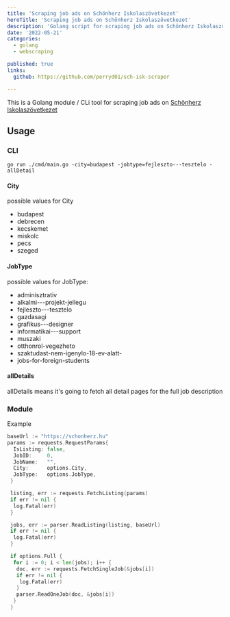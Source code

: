 ```yaml
---
title: 'Scraping job ads on Schönherz Iskolaszövetkezet'
heroTitle: 'Scraping job ads on Schönherz Iskolaszövetkezet'
description: 'Golang script for scraping job ads on Schönherz Iskolaszövetkezet.'
date: '2022-05-21'
categories:
  - golang
  - webscraping

published: true
links:
  github: https://github.com/perryd01/sch-isk-scraper

---
```


This is a Golang module / CLi tool for scraping job ads on [Schönherz Iskolaszövetkezet](https://schonherz.hu/)

## Usage

### CLI

```golang
go run ./cmd/main.go -city=budapest -jobtype=fejleszto---tesztelo -allDetail
```

#### City

possible values for City

- budapest
- debrecen
- kecskemet
- miskolc
- pecs
- szeged

#### JobType

possible values for JobType:

- adminisztrativ
- alkalmi---projekt-jellegu
- fejleszto---tesztelo
- gazdasagi
- grafikus---designer
- informatikai---support
- muszaki
- otthonrol-vegezheto
- szaktudast-nem-igenylo-18-ev-alatt-
- jobs-for-foreign-students

#### allDetails

allDetails means it's going to fetch all detail pages for the full job description

### Module

Example

```go
baseUrl := "https://schonherz.hu"
params := requests.RequestParams{
  IsListing: false,
  JobID:     0,
  JobName:   "",
  City:      options.City,
  JobType:   options.JobType,
 }

 listing, err := requests.FetchListing(params)
 if err != nil {
  log.Fatal(err)
 }

 jobs, err := parser.ReadListing(listing, baseUrl)
 if err != nil {
  log.Fatal(err)
 }

 if options.Full {
  for i := 0; i < len(jobs); i++ {
   doc, err := requests.FetchSingleJob(&jobs[i])
   if err != nil {
    log.Fatal(err)
   }
   parser.ReadOneJob(doc, &jobs[i])
  }
 }
```
